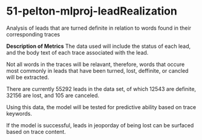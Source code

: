 # 51-pelton-mlproj-leadRealization
Analysis of leads that are turned definite in relation to words found in their corresponding traces

<strong>Description of Metrics</strong>
The data used will include the status of each lead, and the body text of each trace associated with the lead.

Not all words in the traces will be relavant, therefore, words that occure most commonly in leads that have been turned, lost, deffinite, or cancled will be extracted.

There are currently 55292 leads in the data set, of which 12543 are definite, 32156 are lost, and 105 are canceled.

Using this data, the model will be tested for predictive ability based on trace keywords.

If the model is successful, leads in jeoporday of being lost can be surfaced based on trace content.
